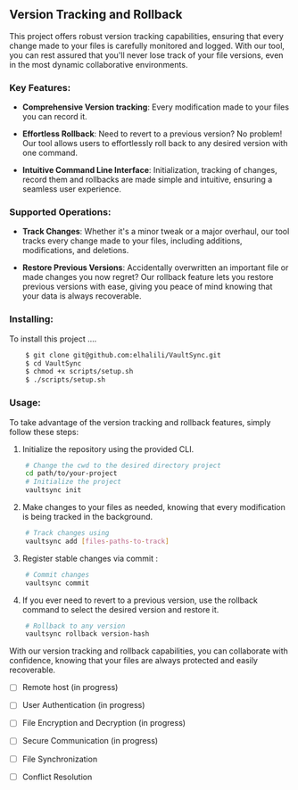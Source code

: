 ## Version Tracking and Rollback

This project offers robust version tracking capabilities, ensuring that every change made to your files is carefully monitored and logged. With our tool, you can rest assured that you'll never lose track of your file versions, even in the most dynamic collaborative environments.

### Key Features:

- **Comprehensive Version tracking**: Every modification made to your files you can record it.
  
- **Effortless Rollback**: Need to revert to a previous version? No problem! Our tool allows users to effortlessly roll back to any desired version with one command.
  
- **Intuitive Command Line Interface**: Initialization, tracking of changes, record them and rollbacks are made simple and intuitive, ensuring a seamless user experience.

### Supported Operations:

- **Track Changes**: Whether it's a minor tweak or a major overhaul, our tool tracks every change made to your files, including additions, modifications, and deletions.
  
- **Restore Previous Versions**: Accidentally overwritten an important file or made changes you now regret? Our rollback feature lets you restore previous versions with ease, giving you peace of mind knowing that your data is always recoverable.

### Installing:
To install this project ....
```bash
	$ git clone git@github.com:elhalili/VaultSync.git
	$ cd VaultSync
	$ chmod +x scripts/setup.sh
	$ ./scripts/setup.sh
```

### Usage:

To take advantage of the version tracking and rollback features, simply follow these steps:
1. Initialize the repository using the provided CLI.
```bash
	# Change the cwd to the desired directory project
	cd path/to/your-project
	# Initialize the project
	vaultsync init
```
2. Make changes to your files as needed, knowing that every modification is being tracked in the background.
```bash
	# Track changes using
	vaultsync add [files-paths-to-track]
```
3. Register stable changes via commit :
```bash
	# Commit changes
	vaultsync commit
```
4. If you ever need to revert to a previous version, use the rollback command to select the desired version and restore it.
```bash
	# Rollback to any version 
	vaultsync rollback version-hash
```

With our version tracking and rollback capabilities, you can collaborate with confidence, knowing that your files are always protected and easily recoverable.
- [ ] Remote host (in progress)
- [ ] User Authentication (in progress)
- [ ] File Encryption and Decryption (in progress)
- [ ] Secure Communication (in progress)
- [ ] File Synchronization
- [ ] Conflict Resolution


